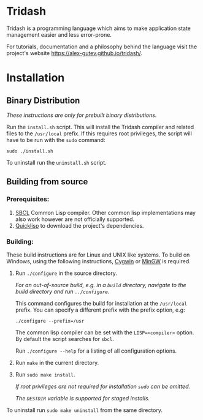 Tridash
=======

Tridash is a programming language which aims to make application state
management easier and less error-prone.

For tutorials, documentation and a philosophy behind the language
visit the project's website <https://alex-gutev.github.io/tridash/>.


Installation
============

Binary Distribution
-------------------

_These instructions are only for prebuilt binary distributions._

Run the `install.sh` script. This will install the Tridash compiler
and related files to the `/usr/local` prefix. If this requires root
privileges, the script will have to be run with the `sudo` command:

`sudo ./install.sh`

To uninstall run the `uninstall.sh` script.


Building from source
--------------------

### Prerequisites:

1. [SBCL](http://www.sbcl.org) Common Lisp compiler. Other common lisp
   implementations may also work however are not officially supported.
2. [Quicklisp](https://www.quicklisp.org/beta/) to download the
   project's dependencies.

### Building:

These build instructions are for Linux and UNIX like systems. To build
on Windows, using the following instructions,
[Cygwin](https://www.cygwin.com) or [MinGW](http://www.mingw.org) is
required.

1. Run `./configure` in the source directory.

   _For an out-of-source build, e.g. in a `build` directory, navigate
   to the build directory and run `../configure`._

   This command configures the build for installation at the
   `/usr/local` prefix. You can specify a different prefix with the
   prefix option, e.g:

   `./configure --prefix=/usr`

   The common lisp compiler can be set with the `LISP=<compiler>`
   option. By default the script searches for `sbcl`.

   Run `./configure --help` for a listing of all configuration
   options.

1. Run `make` in the current directory.

2. Run `sudo make install`.

   _If root privileges are not required for installation `sudo` can be omitted._

   _The `DESTDIR` variable is supported for staged installs._

To uninstall run `sudo make uninstall` from the same directory.
